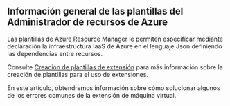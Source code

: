 

## Información general de las plantillas del Administrador de recursos de Azure

Las plantillas de Azure Resource Manager le permiten especificar mediante declaración la infraestructura IaaS de Azure en el lenguaje Json definiendo las dependencias entre recursos.


Consulte [Creación de plantillas de extensión](virtual-machines-windows-extensions-authoring-templates.md) para más información sobre la creación de plantillas para el uso de extensiones.

En este artículo, obtendremos información sobre cómo solucionar algunos de los errores comunes de la extensión de máquina virtual.

<!---HONumber=AcomDC_0323_2016-->